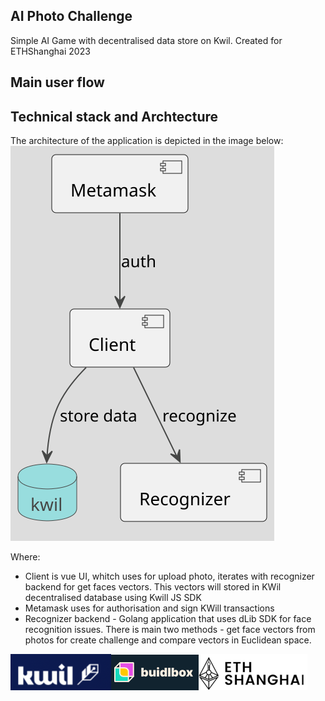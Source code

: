 ## AI Photo Challenge
Simple AI Game with decentralised data store on Kwil. Created for  ETHShanghai 2023 

## Main user flow 



## Technical stack and Archtecture 

The architecture of the application is depicted in the image below:
![](./assets/arch.svg)

Where:

- Client is vue UI, whitch uses for upload photo, iterates with recognizer backend for get faces vectors. This vectors will stored in KWil decentralised database using Kwill JS SDK 
- Metamask uses for authorisation and sign KWill transactions 
- Recognizer backend - Golang application that uses dLib SDK for face recognition issues. There is main two methods - get face vectors from photos for create challenge and compare vectors in Euclidean space. 



![](./assets/sponsors.png)
